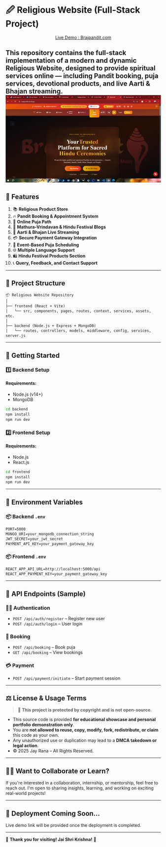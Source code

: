 # 🖉️ Religious Website (Full-Stack Project)

<div align="center">

 [Live Demo : Brajpandit.com](https://brajpandit.vercel.app/)    
 


</div>



This repository contains the **full-stack implementation** of a modern and dynamic **Religious Website**, designed to provide spiritual services online — including Pandit booking, puja services, devotional products, and live Aarti & Bhajan streaming.
<img src="./img/brajpandit.png" alt="brajpandit" width="900" />
---

## 🌟 Features

1. 📚 **Religious Product Store**
2. 🔥 **Pandit Booking & Appointment System**
3. 🙏 **Online Puja Path**
4. 🚩 **Mathura-Vrindavan & Hindu Festival Blogs**
5. 🎥 **Aarti & Bhajan Live Streaming**
6. 💳 **Secure Payment Gateway Integration**
7. 📅 **Event-Based Puja Scheduling**
8. 🌐 **Multiple Language Support**
9. 🛍️ **Hindu Festival Products Section**
10. 📞 **Query, Feedback, and Contact Support**

---

## 📁 Project Structure

```
📦 Religious Website Repository
│
├── frontend (React + Vite)
│   └── src, components, pages, routes, context, services, assets, etc.
│
├── backend (Node.js + Express + MongoDB)
│   └── routes, controllers, models, middleware, config, services, server.js
```

---

## 🚀 Getting Started

### 1️⃣ Backend Setup
#### Requirements:
- Node.js (v14+)
- MongoDB

```bash
cd backend
npm install
npm run dev
```

### 2️⃣ Frontend Setup
#### Requirements:
- Node.js
- React.js

```bash
cd frontend
npm install
npm run dev
```

---

## 🔐 Environment Variables

### 📦 Backend `.env`
```
PORT=5000
MONGO_URI=your_mongodb_connection_string
JWT_SECRET=your_jwt_secret
PAYMENT_API_KEY=your_payment_gateway_key
```

### 📦 Frontend `.env`
```
REACT_APP_API_URL=http://localhost:5000/api
REACT_APP_PAYMENT_KEY=your_payment_gateway_key
```

---

## 📡 API Endpoints (Sample)

### 🧑‍💼 Authentication
- `POST /api/auth/register` – Register new user
- `POST /api/auth/login` – User login

### 🙏 Booking
- `POST /api/booking` – Book puja
- `GET /api/booking` – View bookings

### 💳 Payment
- `POST /api/payment/initiate` – Start payment session

---

## ⚖️ License & Usage Terms

> 📌 **This project is protected by copyright and is not open-source.**

- This source code is provided **for educational showcase and personal portfolio demonstration only**.
- You are **not allowed to reuse, copy, modify, fork, redistribute, or claim** this code as your own.
- Any unauthorized use or duplication may lead to a **DMCA takedown or legal action**.
- © 2025 Jay Rana – All Rights Reserved.

---

## 🙋‍♂️ Want to Collaborate or Learn?

If you're interested in a collaboration, internship, or mentorship, feel free to reach out. I'm open to sharing insights, learning, and working on exciting real-world projects!

---

## 📌 Deployment Coming Soon...

Live demo link will be provided once the deployment is completed.

---

🔰 **Thank you for visiting! Jai Shri Krishna!** 🔰
